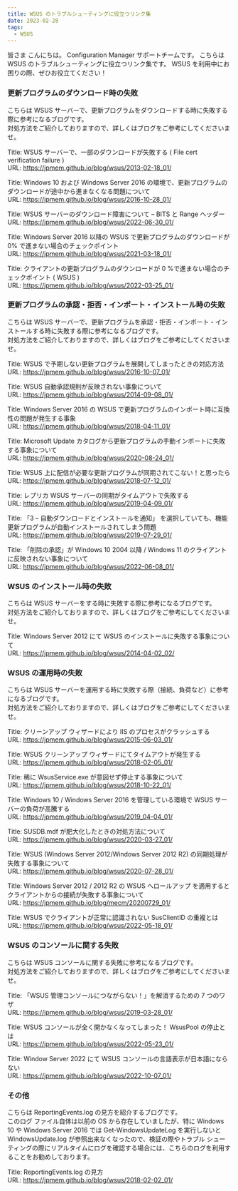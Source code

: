 ```yaml
---
title: WSUS のトラブルシューティングに役立つリンク集
date: 2023-02-28
tags:
  - WSUS
---
```



皆さま こんにちは。 Configuration Manager サポートチームです。
こちらは WSUS のトラブルシューティングに役立つリンク集です。
WSUS を利用中にお困りの際、ぜひお役立てください！

### 更新プログラムのダウンロード時の失敗

こちらは WSUS サーバーで、更新プログラムをダウンロードする時に失敗する際に参考になるブログです。  
対処方法をご紹介しておりますので、詳しくはブログをご参考にしてくださいませ。  

Title: WSUS サーバーで、一部のダウンロードが失敗する ( File cert verification failure )  
URL: https://jpmem.github.io/blog/wsus/2013-02-18_01/  

Title: Windows 10 および Windows Server 2016 の環境で、更新プログラムのダウンロードが途中から進まなくなる問題について  
URL: https://jpmem.github.io/blog/wsus/2016-10-28_01/  

Title: WSUS サーバーのダウンロード障害について – BITS と Range ヘッダー  
URL: https://jpmem.github.io/blog/wsus/2022-06-30_01/  

Title: Windows Server 2016 以降の WSUS で更新プログラムのダウンロードが 0% で進まない場合のチェックポイント  
URL: https://jpmem.github.io/blog/wsus/2021-03-18_01/  

Title: クライアントの更新プログラムのダウンロードが 0 %で進まない場合のチェックポイント ( WSUS )  
URL: https://jpmem.github.io/blog/wsus/2022-03-25_01/  

### 更新プログラムの承認・拒否・インポート・インストール時の失敗

こちらは WSUS サーバーで、更新プログラムを承認・拒否・インポート・インストールする時に失敗する際に参考になるブログです。  
対処方法をご紹介しておりますので、詳しくはブログをご参考にしてくださいませ。  

Title: WSUS で予期しない更新プログラムを展開してしまったときの対応方法  
URL: https://jpmem.github.io/blog/wsus/2016-10-07_01/  

Title: WSUS 自動承認規則が反映されない事象について  
URL: https://jpmem.github.io/blog/wsus/2014-09-08_01/  

Title: Windows Server 2016 の WSUS で更新プログラムのインポート時に互換性の問題が発生する事象  
URL: https://jpmem.github.io/blog/wsus/2018-04-11_01/  

Title: Microsoft Update カタログから更新プログラムの手動インポートに失敗する事象について  
URL: https://jpmem.github.io/blog/wsus/2020-08-24_01/  

Title: WSUS 上に配信が必要な更新プログラムが同期されてこない！と思ったら  
URL: https://jpmem.github.io/blog/wsus/2018-07-12_01/  

Title: レプリカ WSUS サーバーの同期がタイムアウトで失敗する  
URL: https://jpmem.github.io/blog/wsus/2019-04-09_01/  

Title: 「3 – 自動ダウンロードとインストールを通知」 を選択していても、機能更新プログラムが自動インストールされてしまう問題  
URL: https://jpmem.github.io/blog/wsus/2019-07-29_01/  

Title: 「削除の承認」が Windows 10 2004 以降 / Windows 11 のクライアントに反映されない事象について  
URL: https://jpmem.github.io/blog/wsus/2022-06-08_01/  

### WSUS のインストール時の失敗

こちらは WSUS サーバーをする時に失敗する際に参考になるブログです。  
対処方法をご紹介しておりますので、詳しくはブログをご参考にしてくださいませ。  

Title: Windows Server 2012 にて WSUS のインストールに失敗する事象について  
URL: https://jpmem.github.io/blog/wsus/2014-04-02_02/  

### WSUS の運用時の失敗

こちらは WSUS サーバーを運用する時に失敗する際（接続、負荷など）に参考になるブログです。  
対処方法をご紹介しておりますので、詳しくはブログをご参考にしてくださいませ。  

Title: クリーンアップ ウィザードにより IIS のプロセスがクラッシュする  
URL: https://jpmem.github.io/blog/wsus/2015-06-03_01/  

Title: WSUS クリーンアップ ウィザードにてタイムアウトが発生する  
URL: https://jpmem.github.io/blog/wsus/2018-02-05_01/  

Title: 稀に WsusService.exe が意図せず停止する事象について  
URL: https://jpmem.github.io/blog/wsus/2018-10-22_01/  

Title: Windows 10 / Windows Server 2016 を管理している環境で WSUS サーバーの負荷が高騰する  
URL: https://jpmem.github.io/blog/wsus/2019_04-04_01/  

Title: SUSDB.mdf が肥大化したときの対処方法について  
URL: https://jpmem.github.io/blog/wsus/2020-03-27_01/  

Title: WSUS (Windows Server 2012/Windows Server 2012 R2) の同期処理が失敗する事象について  
URL: https://jpmem.github.io/blog/wsus/2020-07-28_01/  

Title: Windows Server 2012 / 2012 R2 の WSUS へロールアップ を適用するとクライアントからの接続が失敗する事象について  
URL: https://jpmem.github.io/blog/mecm/20200729_01/  

Title: WSUS でクライアントが正常に認識されない SusClientID の重複とは  
URL: https://jpmem.github.io/blog/wsus/2022-05-18_01/  

### WSUS のコンソールに関する失敗

こちらは WSUS コンソールに関する失敗に参考になるブログです。  
対処方法をご紹介しておりますので、詳しくはブログをご参考にしてくださいませ。  

Title: 「WSUS 管理コンソールにつながらない！」を解消するための 7 つのワザ  
URL: https://jpmem.github.io/blog/wsus/2019-03-28_01/  

Title: WSUS コンソールが全く開かなくなってしまった！ WsusPool の停止とは  
URL: https://jpmem.github.io/blog/wsus/2022-05-23_01/  

Title: Window Server 2022 にて WSUS コンソールの言語表示が日本語にならない  
URL: https://jpmem.github.io/blog/wsus/2022-10-07_01/  

### その他

こちらは ReportingEvents.log の見方を紹介するブログです。  
このログ ファイル自体は以前の OS から存在していましたが、特に Windows 10 や Windows Server 2016 では Get-WindowsUpdateLog を実行しないと WindowsUpdate.log が参照出来なくなったので、検証の際やトラブル シューティングの際にリアルタイムにログを確認する場合には、こちらのログを利用することをお勧めしております。  

Title: ReportingEvents.log の見方  
URL: https://jpmem.github.io/blog/wsus/2018-02-02_01/  


